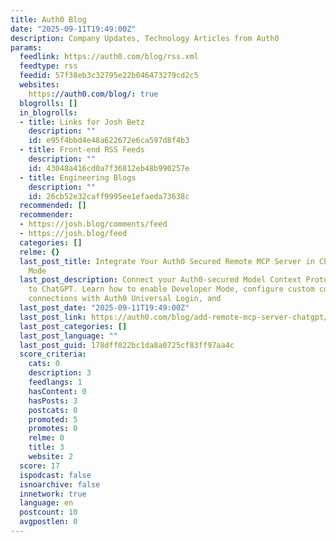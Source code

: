 ```yaml
---
title: Auth0 Blog
date: "2025-09-11T19:49:00Z"
description: Company Updates, Technology Articles from Auth0
params:
  feedlink: https://auth0.com/blog/rss.xml
  feedtype: rss
  feedid: 57f38eb3c32795e22b046473279cd2c5
  websites:
    https://auth0.com/blog/: true
  blogrolls: []
  in_blogrolls:
  - title: Links for Josh Betz
    description: ""
    id: e95f4bbd4e48a622672e6ca597d8f4b3
  - title: Front-end RSS Feeds
    description: ""
    id: 43048a416cd0a7f36812eb48b990257e
  - title: Engineering Blogs
    description: ""
    id: 26cb52e32caff9995ee1efaeda73638c
  recommended: []
  recommender:
  - https://josh.blog/comments/feed
  - https://josh.blog/feed
  categories: []
  relme: {}
  last_post_title: Integrate Your Auth0 Secured Remote MCP Server in ChatGPT Developer
    Mode
  last_post_description: Connect your Auth0-secured Model Context Protocol (MCP) server
    to ChatGPT. Learn how to enable Developer Mode, configure custom connectors, authorize
    connections with Auth0 Universal Login, and
  last_post_date: "2025-09-11T19:49:00Z"
  last_post_link: https://auth0.com/blog/add-remote-mcp-server-chatgpt/
  last_post_categories: []
  last_post_language: ""
  last_post_guid: 178dff822bc1da8a0725cf83ff97aa4c
  score_criteria:
    cats: 0
    description: 3
    feedlangs: 1
    hasContent: 0
    hasPosts: 3
    postcats: 0
    promoted: 5
    promotes: 0
    relme: 0
    title: 3
    website: 2
  score: 17
  ispodcast: false
  isnoarchive: false
  innetwork: true
  language: en
  postcount: 10
  avgpostlen: 0
---
```

